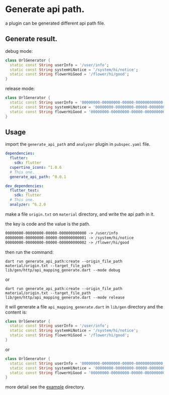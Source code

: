 # Generate api path.

a plugin can be generated different api path file.

## Generate result.

debug mode:

```dart
class UrlGenerator {
  static const String userInfo = '/user/info';
  static const String systemHiNotice = '/system/hi/notice';
  static const String flowerHiGood = '/flower/hi/good';
}
```

release mode:

```dart
class UrlGenerator {
  static const String userInfo = '00000000-00000000-00000-000000000000';
  static const String systemHiNotice = '00000000-00000000-00000-000000000001';
  static const String flowerHiGood = '00000000-00000000-00000-000000000002';
}
```

## Usage

import the `generate_api_path` and `analyzer` plugin in `pubspec.yaml` file.

```yaml
dependencies:
  flutter:
    sdk: flutter
  cupertino_icons: ^1.0.6
  # This one.
  generate_api_path: ^0.0.1

dev_dependencies:
  flutter_test:
    sdk: flutter
  # This one.
  analyzer: ^6.2.0
```

make a file `origin.txt` on `material` directory, and write the api path in it.

the key is code and the value is the path.

```txt
00000000-00000000-00000-000000000000 -> /user/info
00000000-00000000-00000-000000000001 -> /system/hi/notice
00000000-00000000-00000-000000000002 -> /flower/hi/good
```

then run the command:

```shell
dart run generate_api_path:create --origin_file_path material/origin.txt --target_file_path lib/gen/http/api_mapping_generate.dart --mode debug
```

or

```shell
dart run generate_api_path:create --origin_file_path material/origin.txt --target_file_path lib/gen/http/api_mapping_generate.dart --mode release
```

it will generate a file `api_mapping_generate.dart` in `lib/gen` directory and the content is:

```dart
class UrlGenerator {
  static const String userInfo = '/user/info';
  static const String systemHiNotice = '/system/hi/notice';
  static const String flowerHiGood = '/flower/hi/good';
}
```

or

```dart
class UrlGenerator {
  static const String userInfo = '00000000-00000000-00000-000000000000';
  static const String systemHiNotice = '00000000-00000000-00000-000000000001';
  static const String flowerHiGood = '00000000-00000000-00000-000000000002';
}
```

more detail see the [example](example) directory.